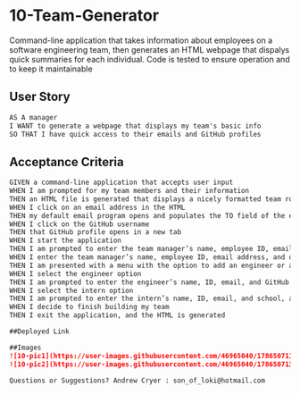 # 10-Team-Generator

Command-line application that takes information about employees on a software engineering team, then generates an HTML webpage that dispalys quick summaries for each individual. Code is tested to ensure operation and to keep it maintainable

## User Story

```md
AS A manager
I WANT to generate a webpage that displays my team's basic info
SO THAT I have quick access to their emails and GitHub profiles
```

## Acceptance Criteria

```md
GIVEN a command-line application that accepts user input
WHEN I am prompted for my team members and their information
THEN an HTML file is generated that displays a nicely formatted team roster based on user input
WHEN I click on an email address in the HTML
THEN my default email program opens and populates the TO field of the email with the address
WHEN I click on the GitHub username
THEN that GitHub profile opens in a new tab
WHEN I start the application
THEN I am prompted to enter the team manager’s name, employee ID, email address, and office number
WHEN I enter the team manager’s name, employee ID, email address, and office number
THEN I am presented with a menu with the option to add an engineer or an intern or to finish building my team
WHEN I select the engineer option
THEN I am prompted to enter the engineer’s name, ID, email, and GitHub username, and I am taken back to the menu
WHEN I select the intern option
THEN I am prompted to enter the intern’s name, ID, email, and school, and I am taken back to the menu
WHEN I decide to finish building my team
THEN I exit the application, and the HTML is generated

##Deployed Link

##Images
![10-pic1](https://user-images.githubusercontent.com/46965040/178650711-d5abba4d-bd1c-44cc-bb86-3021cffad6af.png)
![10-pic2](https://user-images.githubusercontent.com/46965040/178650713-ec2cae97-a87e-445f-ab56-1d81f4069e9f.png)

Questions or Suggestions? Andrew Cryer : son_of_loki@hotmail.com
